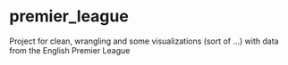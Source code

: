 # premier_league
Project for clean, wrangling and some visualizations (sort of ...) with data from the English Premier League
